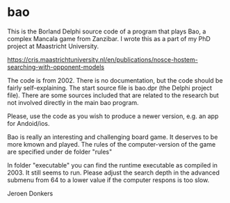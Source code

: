 # bao

This is the Borland Delphi source code of a program that plays Bao, a complex Mancala game from Zanzibar.  I wrote this as a part of my PhD project at Maastricht University. 

https://cris.maastrichtuniversity.nl/en/publications/nosce-hostem-searching-with-opponent-models

The code is from 2002. There is no documentation,  but the code should be fairly self-explaining.  The start source file is bao.dpr (the Delphi project file).  There are some sources included that are related to the research but not involved directly in the main bao program.

Please, use the code as you wish to produce a newer version, e.g. an app for Andoid/ios.

Bao is really an interesting and challenging board game. It deserves to be more kmown and played. The rules of the computer-version of the game are specified under de folder "rules"

In folder "executable" you can find the runtime executable as compiled in 2003. It still seems to run. Please adjust the search depth in the advanced submenu from 64 to a lower value if the computer respons is too slow.

Jeroen Donkers
